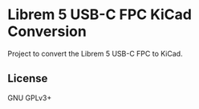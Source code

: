 # Librem 5 USB-C FPC KiCad Conversion
Project to convert the Librem 5 USB-C FPC to KiCad.

## License
GNU GPLv3+
